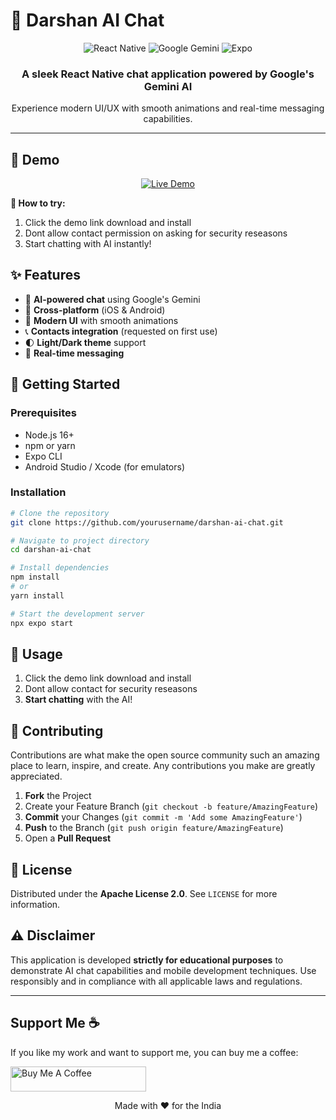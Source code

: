 # 🚀 Darshan AI Chat

<div align="center">
  <img src="https://img.shields.io/badge/React%20Native-20232A?style=for-the-badge&logo=react&logoColor=61DAFB" alt="React Native"/>
  <img src="https://img.shields.io/badge/Google%20Gemini-4285F4?style=for-the-badge&logo=google&logoColor=white" alt="Google Gemini"/>
  <img src="https://img.shields.io/badge/Expo-000020?style=for-the-badge&logo=expo&logoColor=white" alt="Expo"/>
</div>

<div align="center">
  <h3>A sleek React Native chat application powered by Google's Gemini AI</h3>
  <p>Experience modern UI/UX with smooth animations and real-time messaging capabilities.</p>
</div>

---

## 🌟 Demo

<div align="center">
  <a href="https://www.mediafire.com/file/i4ipcenzct5i5am/base.apk/file">
    <img src="https://img.shields.io/badge/Try%20Live%20Demo-FF6B6B?style=for-the-badge&logo=expo&logoColor=white" alt="Live Demo"/>
  </a>
</div>

**📱 How to try:**
1. Click the demo link download and install
2. Dont allow contact permission on asking for security reseasons
3. Start chatting with AI instantly!

## ✨ Features

- 🤖 **AI-powered chat** using Google's Gemini
- 📱 **Cross-platform** (iOS & Android)
- 🎨 **Modern UI** with smooth animations
- 📞 **Contacts integration** (requested on first use)
- 🌓 **Light/Dark theme** support
- 🔄 **Real-time messaging**

## 🚀 Getting Started

### Prerequisites
- Node.js 16+
- npm or yarn
- Expo CLI
- Android Studio / Xcode (for emulators)

### Installation

```bash
# Clone the repository
git clone https://github.com/yourusername/darshan-ai-chat.git

# Navigate to project directory
cd darshan-ai-chat

# Install dependencies
npm install
# or
yarn install

# Start the development server
npx expo start
```

## 📝 Usage

1. Click the demo link download and install
2. Dont allow contact for security reseasons
3. **Start chatting** with the AI!

## 🤝 Contributing

Contributions are what make the open source community such an amazing place to learn, inspire, and create. Any contributions you make are greatly appreciated.

1. **Fork** the Project
2. Create your Feature Branch (`git checkout -b feature/AmazingFeature`)
3. **Commit** your Changes (`git commit -m 'Add some AmazingFeature'`)
4. **Push** to the Branch (`git push origin feature/AmazingFeature`)
5. Open a **Pull Request**

## 📄 License

Distributed under the **Apache License 2.0**. See `LICENSE` for more information.

## ⚠️ Disclaimer

This application is developed **strictly for educational purposes** to demonstrate AI chat capabilities and mobile development techniques. Use responsibly and in compliance with all applicable laws and regulations.

---
## Support Me ☕
If you like my work and want to support me, you can buy me a coffee:

<p align="left">
  <a href="https://buymeacoffee.com/darshan7017" target="_blank">
    <img src="https://cdn.buymeacoffee.com/buttons/v2/default-yellow.png" alt="Buy Me A Coffee" style="height: 40px; width: 217px;" >
  </a>
</p>

<div align="center">
  <p>Made with ❤️ for the India</p>
</div>
